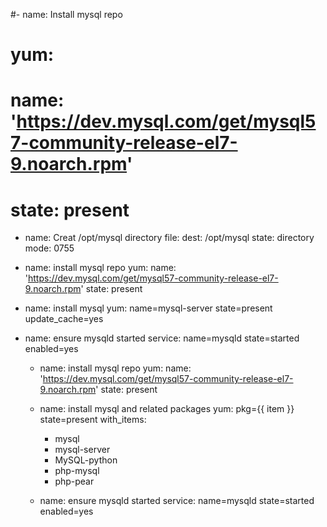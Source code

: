 #- name: Install mysql repo
#  yum:
#    name: 'https://dev.mysql.com/get/mysql57-community-release-el7-9.noarch.rpm'
#    state: present
- name: Creat /opt/mysql directory
  file:
    dest: /opt/mysql
    state: directory
    mode: 0755

- name: install mysql repo
  yum:
    name: 'https://dev.mysql.com/get/mysql57-community-release-el7-9.noarch.rpm'
    state: present

- name: install mysql
  yum: name=mysql-server state=present update_cache=yes

- name: ensure mysqld started
  service: name=mysqld state=started enabled=yes












  - name: install mysql repo
    yum:
      name: 'https://dev.mysql.com/get/mysql57-community-release-el7-9.noarch.rpm'
      state: present


  - name: install mysql and related packages
    yum: pkg={{ item }}
         state=present
    with_items:
      - mysql
      - mysql-server
      - MySQL-python
      - php-mysql
      - php-pear

  - name: ensure mysqld started
    service: name=mysqld state=started enabled=yes
